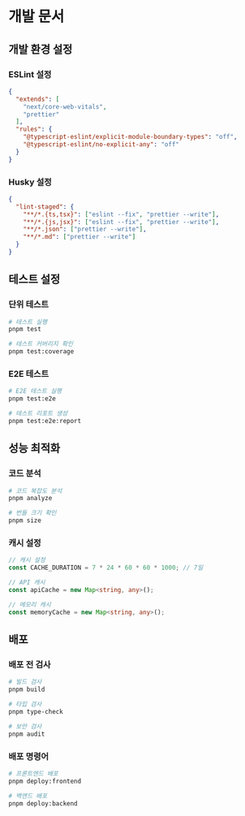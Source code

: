 # 개발 문서

## 개발 환경 설정

### ESLint 설정
```json
{
  "extends": [
    "next/core-web-vitals",
    "prettier"
  ],
  "rules": {
    "@typescript-eslint/explicit-module-boundary-types": "off",
    "@typescript-eslint/no-explicit-any": "off"
  }
}
```

### Husky 설정
```json
{
  "lint-staged": {
    "**/*.{ts,tsx}": ["eslint --fix", "prettier --write"],
    "**/*.{js,jsx}": ["eslint --fix", "prettier --write"],
    "**/*.json": ["prettier --write"],
    "**/*.md": ["prettier --write"]
  }
}
```

## 테스트 설정

### 단위 테스트
```bash
# 테스트 실행
pnpm test

# 테스트 커버리지 확인
pnpm test:coverage
```

### E2E 테스트
```bash
# E2E 테스트 실행
pnpm test:e2e

# 테스트 리포트 생성
pnpm test:e2e:report
```

## 성능 최적화

### 코드 분석
```bash
# 코드 복잡도 분석
pnpm analyze

# 번들 크기 확인
pnpm size
```

### 캐시 설정
```typescript
// 캐시 설정
const CACHE_DURATION = 7 * 24 * 60 * 60 * 1000; // 7일

// API 캐시
const apiCache = new Map<string, any>();

// 메모리 캐시
const memoryCache = new Map<string, any>();
```

## 배포

### 배포 전 검사
```bash
# 빌드 검사
pnpm build

# 타입 검사
pnpm type-check

# 보안 검사
pnpm audit
```

### 배포 명령어
```bash
# 프론트엔드 배포
pnpm deploy:frontend

# 백엔드 배포
pnpm deploy:backend
```
